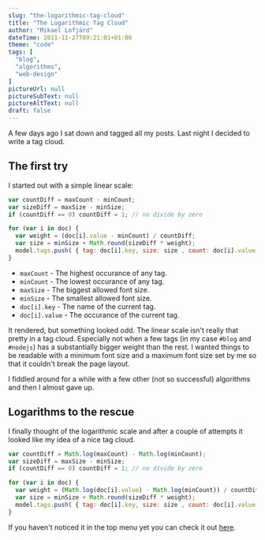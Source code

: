 ```yaml
---
slug: "the-logarithmic-tag-cloud"
title: "The Logarithmic Tag Cloud"
author: "Mikael Lofjärd"
dateTime: 2011-11-27T09:21:01+01:00
theme: "code"
tags: [
  "blog",
  "algorithms",
  "web-design"
]
pictureUrl: null
pictureSubText: null
pictureAltText: null
draft: false
---
```

A few days ago I sat down and tagged all my posts. Last night I decided to write a tag cloud.

## The first try

I started out with a simple linear scale:

````js
var countDiff = maxCount - minCount;
var sizeDiff = maxSize - minSize;
if (countDiff == 0) countDiff = 1; // no divide by zero

for (var i in doc) {
  var weight = (doc[i].value - minCount) / countDiff;
  var size = minSize + Math.round(sizeDiff * weight);
  model.tags.push( { tag: doc[i].key, size: size , count: doc[i].value } );
}
````

* `maxCount` - The highest occurance of any tag.
* `minCount` - The lowest occurance of any tag.
* `maxSize` - The biggest allowed font size.
* `minSize` - The smallest allowed font size.
* `doc[i].key` - The name of the current tag.
* `doc[i].value` - The occurance of the current tag.

It rendered, but something looked odd. The linear scale isn't really that pretty in a tag cloud. Especially not when a few tags (in my case `#blog` and `#nodejs`) has a substantially bigger weight than the rest. I wanted things to be readable with a minimum font size and a maximum font size set by me so that it couldn't break the page layout.

I fiddled around for a while with a few other (not so successful) algorithms and then I almost gave up.

## Logarithms to the rescue</h4>

I finally thought of the logarithmic scale and after a couple of attempts it looked like my idea of a nice tag cloud.

````js
var countDiff = Math.log(maxCount) - Math.log(minCount);
var sizeDiff = maxSize - minSize;
if (countDiff == 0) countDiff = 1; // no divide by zero

for (var i in doc) {
  var weight = (Math.log(doc[i].value) - Math.log(minCount)) / countDiff;
  var size = minSize + Math.round(sizeDiff * weight);
  model.tags.push( { tag: doc[i].key, size: size , count: doc[i].value } );
}
````

If you haven't noticed it in the top menu yet you can check it out [here](http://lofjard.se/tags).
